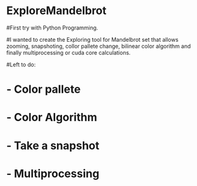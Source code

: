 # ExploreMandelbrot

#First try with Python Programming. 

#I wanted to create the Exploring tool for Mandelbrot set that allows zooming, snapshoting, collor pallete change, bilinear color algorithm and finally multiprocessing or cuda core calculations. 

#Left to do: 
# - Color pallete
# - Color Algorithm
# - Take a snapshot
# - Multiprocessing
